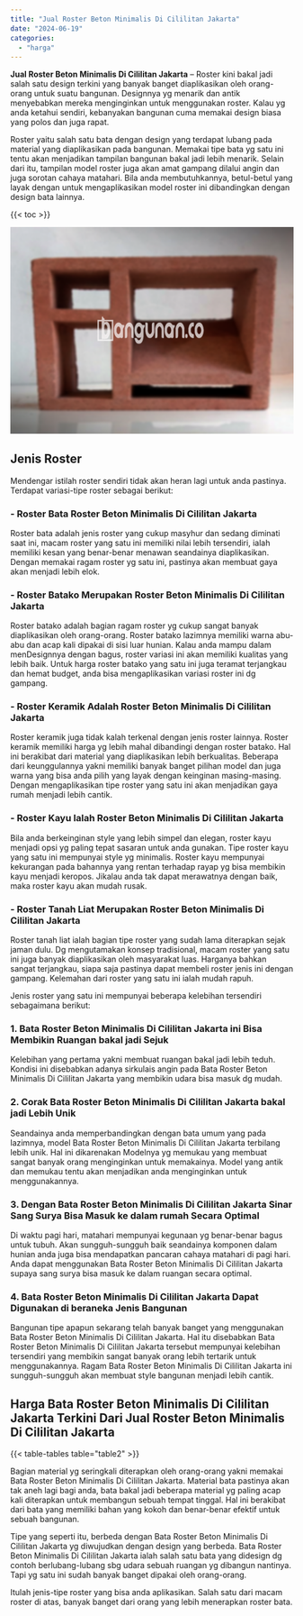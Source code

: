 ```yaml
---
title: "Jual Roster Beton Minimalis Di Cililitan Jakarta"
date: "2024-06-19"
categories: 
  - "harga"
---
```


**Jual Roster Beton Minimalis Di Cililitan Jakarta** – Roster kini bakal jadi salah satu design terkini yang banyak banget diaplikasikan oleh orang-orang untuk suatu bangunan. Designnya yg menarik dan antik menyebabkan mereka menginginkan untuk menggunakan roster. Kalau yg anda ketahui sendiri, kebanyakan bangunan cuma memakai design biasa yang polos dan juga rapat.

Roster yaitu salah satu bata dengan design yang terdapat lubang pada material yang diaplikasikan pada bangunan. Memakai tipe bata yg satu ini tentu akan menjadikan tampilan bangunan bakal jadi lebih menarik. Selain dari itu, tampilan model roster juga akan amat gampang dilalui angin dan juga sorotan cahaya matahari. Bila anda membutuhkannya, betul-betul yang layak dengan untuk mengaplikasikan model roster ini dibandingkan dengan design bata lainnya.

{{< toc >}}

![Jual Roster Beton Minimalis Di Cililitan Jakarta](/images/bata-roster-minimalis-36.png)

## Jenis Roster

Mendengar istilah roster sendiri tidak akan heran lagi untuk anda pastinya. Terdapat variasi-tipe roster sebagai berikut:

### \- Roster Bata Roster Beton Minimalis Di Cililitan Jakarta

Roster bata adalah jenis roster yang cukup masyhur dan sedang diminati saat ini, macam roster yang satu ini memiliki nilai lebih tersendiri, ialah memiliki kesan yang benar-benar menawan seandainya diaplikasikan. Dengan memakai ragam roster yg satu ini, pastinya akan membuat gaya akan menjadi lebih elok.

### \- Roster Batako Merupakan Roster Beton Minimalis Di Cililitan Jakarta

Roster batako adalah bagian ragam roster yg cukup sangat banyak diaplikasikan oleh orang-orang. Roster batako lazimnya memiliki warna abu-abu dan acap kali dipakai di sisi luar hunian. Kalau anda mampu dalam menDesignnya dengan bagus, roster variasi ini akan memiliki kualitas yang lebih baik. Untuk harga roster batako yang satu ini juga teramat terjangkau dan hemat budget, anda bisa mengaplikasikan variasi roster ini dg gampang.

### \- Roster Keramik Adalah Roster Beton Minimalis Di Cililitan Jakarta

Roster keramik juga tidak kalah terkenal dengan jenis roster lainnya. Roster keramik memiliki harga yg lebih mahal dibandingi dengan roster batako. Hal ini berakibat dari material yang diaplikasikan lebih berkualitas. Beberapa dari keunggulannya yakni memiliki banyak banget pilihan model dan juga warna yang bisa anda pilih yang layak dengan keinginan masing-masing. Dengan mengaplikasikan tipe roster yang satu ini akan menjadikan gaya rumah menjadi lebih cantik.

### \- Roster Kayu Ialah Roster Beton Minimalis Di Cililitan Jakarta

Bila anda berkeinginan style yang lebih simpel dan elegan, roster kayu menjadi opsi yg paling tepat sasaran untuk anda gunakan. Tipe roster kayu yang satu ini mempunyai style yg minimalis. Roster kayu mempunyai kekurangan pada bahannya yang rentan terhadap rayap yg bisa membikin kayu menjadi keropos. Jikalau anda tak dapat merawatnya dengan baik, maka roster kayu akan mudah rusak.

### \- Roster Tanah Liat Merupakan Roster Beton Minimalis Di Cililitan Jakarta

Roster tanah liat ialah bagian tipe roster yang sudah lama diterapkan sejak jaman dulu. Dg mengutamakan konsep tradisional, macam roster yang satu ini juga banyak diaplikasikan oleh masyarakat luas. Harganya bahkan sangat terjangkau, siapa saja pastinya dapat membeli roster jenis ini dengan gampang. Kelemahan dari roster yang satu ini ialah mudah rapuh.

Jenis roster yang satu ini mempunyai beberapa kelebihan tersendiri sebagaimana berikut:

### 1\. Bata Roster Beton Minimalis Di Cililitan Jakarta ini Bisa Membikin Ruangan bakal jadi Sejuk

Kelebihan yang pertama yakni membuat ruangan bakal jadi lebih teduh. Kondisi ini disebabkan adanya sirkulais angin pada Bata Roster Beton Minimalis Di Cililitan Jakarta yang membikin udara bisa masuk dg mudah.

### 2\. Corak Bata Roster Beton Minimalis Di Cililitan Jakarta bakal jadi Lebih Unik

Seandainya anda memperbandingkan dengan bata umum yang pada lazimnya, model Bata Roster Beton Minimalis Di Cililitan Jakarta terbilang lebih unik. Hal ini dikarenakan Modelnya yg memukau yang membuat sangat banyak orang menginginkan untuk memakainya. Model yang antik dan memukau tentu akan menjadikan anda menginginkan untuk menggunakannya.

### 3\. Dengan Bata Roster Beton Minimalis Di Cililitan Jakarta Sinar Sang Surya Bisa Masuk ke dalam rumah Secara Optimal

Di waktu pagi hari, matahari mempunyai kegunaan yg benar-benar bagus untuk tubuh. Akan sungguh-sungguh baik seandainya komponen dalam hunian anda juga bisa mendapatkan pancaran cahaya matahari di pagi hari. Anda dapat menggunakan Bata Roster Beton Minimalis Di Cililitan Jakarta supaya sang surya bisa masuk ke dalam ruangan secara optimal.

### 4\. Bata Roster Beton Minimalis Di Cililitan Jakarta Dapat Digunakan di beraneka Jenis Bangunan

Bangunan tipe apapun sekarang telah banyak banget yang menggunakan Bata Roster Beton Minimalis Di Cililitan Jakarta. Hal itu disebabkan Bata Roster Beton Minimalis Di Cililitan Jakarta tersebut mempunyai kelebihan tersendiri yang membikin sangat banyak orang lebih tertarik untuk menggunakannya. Ragam Bata Roster Beton Minimalis Di Cililitan Jakarta ini sungguh-sungguh akan membuat style bangunan menjadi lebih cantik.

## Harga Bata Roster Beton Minimalis Di Cililitan Jakarta Terkini Dari Jual Roster Beton Minimalis Di Cililitan Jakarta

{{< table-tables table="table2" >}}

Bagian material yg seringkali diterapkan oleh orang-orang yakni memakai Bata Roster Beton Minimalis Di Cililitan Jakarta. Material bata pastinya akan tak aneh lagi bagi anda, bata bakal jadi beberapa material yg paling acap kali diterapkan untuk membangun sebuah tempat tinggal. Hal ini berakibat dari bata yang memiliki bahan yang kokoh dan benar-benar efektif untuk sebuah bangunan.

Tipe yang seperti itu, berbeda dengan Bata Roster Beton Minimalis Di Cililitan Jakarta yg diwujudkan dengan design yang berbeda. Bata Roster Beton Minimalis Di Cililitan Jakarta ialah salah satu bata yang didesign dg contoh berlubang-lubang sbg udara sebuah ruangan yg dibangun nantinya. Tapi yg satu ini sudah banyak banget dipakai oleh orang-orang.

Itulah jenis-tipe roster yang bisa anda aplikasikan. Salah satu dari macam roster di atas, banyak banget dari orang yang lebih menerapkan roster bata.
